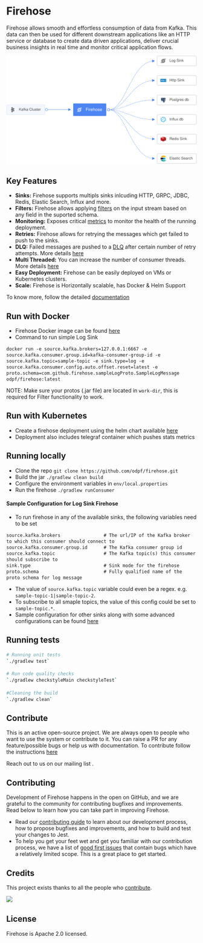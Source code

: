 # Firehose
Firehose allows smooth and effortless consumption of data from Kafka. This data can then be used for different downstream applications like an HTTP service or database to create data driven applications, deliver crucial business insights in real time and monitor critical application flows.

<p align="center"><img src="./docs/assets/overview.svg" /></p>

## Key Features
* **Sinks:** Firehose supports multipls sinks inlcuding HTTP, GRPC, JDBC, Redis, Elastic Search, Influx and more. 
* **Filters:** Firehose allows applying [filters]() on the input stream based on any field in the suported schema.
* **Monitoring:** Exposes critical [metrics]() to monitor the health of the running deployment.
* **Retries:** Firehose allows for retrying the messages which get failed to push to the sinks. 
* **DLQ:** Failed messages are pushed to a [DLQ]() after certain number of retry attempts. More details [here]()
* **Multi Threaded:** You can increase the number of consumer threads. More details [here]()
* **Easy Deployment:** Firehose can be easily deployed on VMs or Kubernetes clusters.
* **Scale:** Firehose is Horizontally scalable, has Docker & Helm Support 

To know more, follow the detailed [documentation]() 

## Run with Docker
* Firehose Docker image can be found [here]()
* Command to run simple Log Sink
```
docker run -e source.kafka.brokers=127.0.0.1:6667 -e source.kafka.consumer.group.id=kafka-consumer-group-id -e source.kafka.topic=sample-topic -e sink.type=log -e source.kafka.consumer.config.auto.offset.reset=latest -e proto.schema=com.github.firehose.sampleLogProto.SampleLogMessage odpf/firehose:latest
```
NOTE: Make sure your protos (.jar file) are located in `work-dir`, this is required for Filter functionality to work.

## Run with Kubernetes
* Create a firehose deployment using the helm chart available [here]()
* Deployment also includes telegraf container which pushes stats metrics

## Running locally
* Clone the repo `git clone https://github.com/odpf/firehose.git`
* Build the jar `./gradlew clean build`
* Configure the environment variables in `env/local.properties`
* Run the firehose `./gradlew runConsumer` 
#### Sample Configuration for Log Sink Firehose
* To run firehose in any of the available sinks, the following variables need to be set

```
source.kafka.brokers                # The url/IP of the Kafka broker to which this consumer should connect to
source.kafka.consumer.group.id      # The Kafka consumer group id
source.kafka.topic                  # The Kafka topic(s) this consumer should subscribe to
sink.type                           # Sink mode for the firehose
proto.schema                        # Fully qualified name of the proto schema for log message
```

* The value of `source.kafka.topic` variable could even be a regex. e.g. `sample-topic-1|sample-topic-2`.
* To subscribe to all smaple topics, the value of this config could be set to `sample-topic.*`.
* Sample configuration for other sinks along with some advanced configurations can be found [here]()

## Running tests 
```sh
# Running unit tests
`./gradlew test`

# Run code quality checks
`./gradlew checkstyleMain checkstyleTest`

#Cleaning the build
`./gradlew clean`

```

## Contribute
This is an active open-source project. We are always open to people who want to use the system or contribute to it. You can raise a PR for any feature/possible bugs or help us with documentation. To contribute follow the instructions [here]()

Reach out to us on our mailing list <mailing-list>.

## Contributing

Development of Firehose happens in the open on GitHub, and we are grateful to the community for contributing bugfixes and improvements. Read below to learn how you can take part in improving Firehose.

- Read our [contributing guide](CONTRIBUTING.md) to learn about our development process, how to propose bugfixes and improvements, and how to build and test your changes to Jest.
- To help you get your feet wet and get you familiar with our contribution process, we have a list of [good first issues](https://github.com/odpf/firehose/labels/good%20first%20issue) that contain bugs which have a relatively limited scope. This is a great place to get started.

## Credits

This project exists thanks to all the people who [contribute](CONTRIBUTING.md).

<a href="https://github.com/odpf/firehose/graphs/contributors"><img src="https://opencollective.com/firehose/contributors.svg?width=890&button=false" /></a>

## License
Firehose is Apache 2.0 licensed.